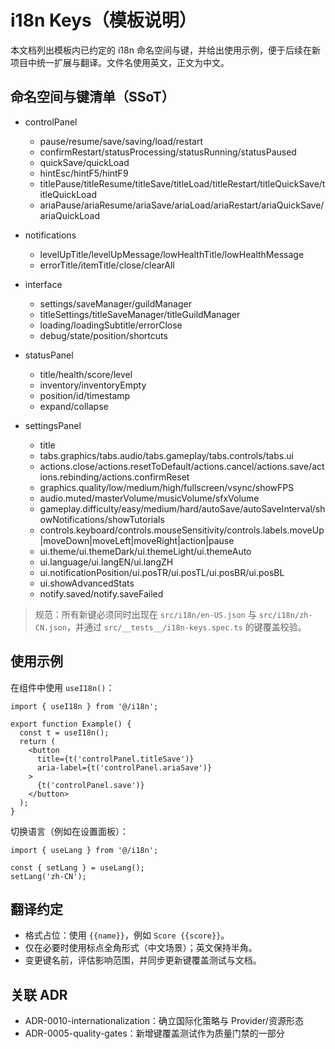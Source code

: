 # i18n Keys（模板说明）

本文档列出模板内已约定的 i18n 命名空间与键，并给出使用示例，便于后续在新项目中统一扩展与翻译。文件名使用英文，正文为中文。

## 命名空间与键清单（SSoT）

- controlPanel
  - pause/resume/save/saving/load/restart
  - confirmRestart/statusProcessing/statusRunning/statusPaused
  - quickSave/quickLoad
  - hintEsc/hintF5/hintF9
  - titlePause/titleResume/titleSave/titleLoad/titleRestart/titleQuickSave/titleQuickLoad
  - ariaPause/ariaResume/ariaSave/ariaLoad/ariaRestart/ariaQuickSave/ariaQuickLoad

- notifications
  - levelUpTitle/levelUpMessage/lowHealthTitle/lowHealthMessage
  - errorTitle/itemTitle/close/clearAll

- interface
  - settings/saveManager/guildManager
  - titleSettings/titleSaveManager/titleGuildManager
  - loading/loadingSubtitle/errorClose
  - debug/state/position/shortcuts

- statusPanel
  - title/health/score/level
  - inventory/inventoryEmpty
  - position/id/timestamp
  - expand/collapse

- settingsPanel
  - title
  - tabs.graphics/tabs.audio/tabs.gameplay/tabs.controls/tabs.ui
  - actions.close/actions.resetToDefault/actions.cancel/actions.save/actions.rebinding/actions.confirmReset
  - graphics.quality/low/medium/high/fullscreen/vsync/showFPS
  - audio.muted/masterVolume/musicVolume/sfxVolume
  - gameplay.difficulty/easy/medium/hard/autoSave/autoSaveInterval/showNotifications/showTutorials
  - controls.keyboard/controls.mouseSensitivity/controls.labels.moveUp|moveDown|moveLeft|moveRight|action|pause
  - ui.theme/ui.themeDark/ui.themeLight/ui.themeAuto
  - ui.language/ui.langEN/ui.langZH
  - ui.notificationPosition/ui.posTR/ui.posTL/ui.posBR/ui.posBL
  - ui.showAdvancedStats
  - notify.saved/notify.saveFailed

> 规范：所有新键必须同时出现在 `src/i18n/en-US.json` 与 `src/i18n/zh-CN.json`，并通过 `src/__tests__/i18n-keys.spec.ts` 的键覆盖校验。

## 使用示例

在组件中使用 `useI18n()`：

```tsx
import { useI18n } from '@/i18n';

export function Example() {
  const t = useI18n();
  return (
    <button
      title={t('controlPanel.titleSave')}
      aria-label={t('controlPanel.ariaSave')}
    >
      {t('controlPanel.save')}
    </button>
  );
}
```

切换语言（例如在设置面板）：

```tsx
import { useLang } from '@/i18n';

const { setLang } = useLang();
setLang('zh-CN');
```

## 翻译约定

- 格式占位：使用 `{{name}}`，例如 `Score {{score}}`。
- 仅在必要时使用标点全角形式（中文场景）；英文保持半角。
- 变更键名前，评估影响范围，并同步更新键覆盖测试与文档。

## 关联 ADR

- ADR-0010-internationalization：确立国际化策略与 Provider/资源形态
- ADR-0005-quality-gates：新增键覆盖测试作为质量门禁的一部分
